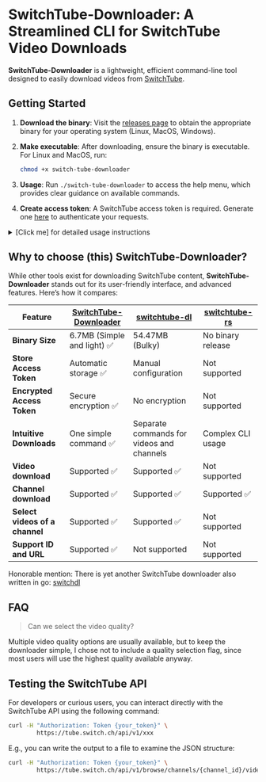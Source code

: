 # SwitchTube-Downloader: A Streamlined CLI for SwitchTube Video Downloads

**SwitchTube-Downloader** is a lightweight, efficient command-line tool designed
to easily download videos from [SwitchTube](https://tube.switch.ch/).

## Getting Started

1. **Download the binary**: Visit the [releases page](https://github.com/domi413/SwitchTube-Downloader/releases)
   to obtain the appropriate binary for your operating system (Linux, MacOS,
   Windows).

2. **Make executable**: After downloading, ensure the binary is executable. For
   Linux and MacOS, run:

   ```bash
   chmod +x switch-tube-downloader
   ```

3. **Usage**: Run `./switch-tube-downloader` to access the help menu,
   which provides clear guidance on available commands.

4. **Create access token**: A SwitchTube access token is required. Generate
   one [here](https://tube.switch.ch/access_tokens) to authenticate your
   requests.

<details>
  <summary>[Click me] for detailed usage instructions</summary>

Running the SwitchTube Downloader without arguments displays available commands:

<pre><code>
./switch-tube-downloader
A CLI downloader for SwitchTube videos

Usage:
  SwitchTube-Downloader [command]

Available Commands:
  download    Download a video or channel
  help        Help about any command
  token       Manage the SwitchTube access token
  version     Print the version number of the SwitchTube downloader

Flags:
  -h, --help   help for SwitchTube-Downloader

Use "SwitchTube-Downloader [command] --help" for more information about a command.
</code></pre>

## Downloading a video or a channel

To download a video or channel, use the `download` command with either the
video/channel ID or its full URL:

<pre><code>./switch-tube-downloader download {id or url}</code></pre>

For example, for the URL `https://tube.switch.ch/channels/dh0sX6Fj1I`, the ID is
`dh0sX6Fj1I`. You can use either:

- **URL**: More convenient, directly copied from the browser:
  <pre><code>./switch-tube-downloader download https://tube.switch.ch/channels/dh0sX6Fj1I</code></pre>

- **ID**: Shorter, but requires extracting the ID:
  <pre><code>./switch-tube-downloader download dh0sX6Fj1I</code></pre>

To view detailed help for the `download` command:

<pre><code>
./switch-tube-downloader download --help
Download a video or channel. Automatically detects if input is a video or channel.
You can also pass the whole URL instead of the ID for convenience.

Usage:
SwitchTube-Downloader download <id|url> [flags]

Flags:
  -a, --all             Download the whole content of a channel
  -e, --episode         Prefixes the video with episode-number e.g. 01_OR_Mapping.mp4
  -f, --force           Force overwrite if file already exist
  -h, --help            help for download
  -o, --output string   Output directory for downloaded files
  -s, --skip            Skip video if it already exists
</code></pre>

### Using Flags

You can add optional flags to customize the download. For example:

- Single flag:
  <pre><code>./switch-tube-downloader download dh0sX6Fj1I -f</code></pre>

- Multiple flags combined:
  <pre><code>./switch-tube-downloader download dh0sX6Fj1I -a -f -e</code></pre>

### Available Flags

- `-a`, `--all`: Download all videos from a channel. This means that if you
  provide a channel ID, it will download all videos in that channel. You can
  also add this flag to a video ID, but with no effect.

- `-e`, `--episode`: Prefixes the video filename with the episode number, e.g.,
  `01_OR_Mapping.mp4`. This is useful for channels with multiple videos. So you
  keep track of the order of the videos.

- `-f`, `--force`: Forces the download to overwrite existing files. Use this
  flag with caution, as it will replace any existing files without confirmation.
  Force has also precedence over the `--skip` flag, meaning that if you use both
  flags, the file will be overwritten.

- `-h`, `--help`: Displays help information for the `download` command. Running
  a command without a flag, e.g. `./switch-tube-downloader download` will
  automatically trigger the help menu.

- `-o`, `--output`: Specifies the output directory for downloaded files. Per
  default the current working directory is used (cwd). If you want to change the
  output directory you can pass the path like this:
  - Absolute path: `./switch-tube-downloader download dh0sX6Fj1I -o /path/to/dir`
  - Relative path:
    - Current dir:
      - `./switch-tube-downloader download dh0sX6Fj1I -o path/to/dir`
      - `./switch-tube-downloader download dh0sX6Fj1I -o ./path/to/dir`
    - Parent dir: `./switch-tube-downloader download dh0sX6Fj1I -o ../path/to/dir`

- `-s`, `--skip`: Skips the download if the video already exists in the output
  directory. This is useful to avoid re-downloading videos.

## Managing access token

The `token` command manages the SwitchTube access token stored in the system
keyring:

<pre><code>
./switch-tube-downloader token
Manage the SwitchTube access token stored in the system keyring

Usage:
  SwitchTube-Downloader token [flags]
  SwitchTube-Downloader token [command]

Available Commands:
  delete      Delete access token from the keyring
  get         Get the current access token
  set         Set a new access token

Flags:
  -h, --help   help for token

Use "SwitchTube-Downloader token [command] --help" for more information about a command.
</code></pre>

**Note**: The `delete` subcommand removes the token without a confirmation
prompt, so use it carefully.

</details>

## Why to choose (this) SwitchTube-Downloader?

While other tools exist for downloading SwitchTube content,
**SwitchTube-Downloader** stands out for its user-friendly interface, and
advanced features. Here’s how it compares:

| Feature                        | [SwitchTube-Downloader](https://github.com/domi413/SwitchTube-Downloader) | [switchtube-dl](https://github.com/panmona/switchtube-dl) | [switchtube-rs](https://github.com/jeremystucki/switchtube-rs) |
| ------------------------------ | ------------------------------------------------------------------------- | --------------------------------------------------------- | -------------------------------------------------------------- |
| **Binary Size**                | 6.7MB (Simple and light) ✅                                               | 54.47MB (Bulky)                                           | No binary release                                              |
| **Store Access Token**         | Automatic storage ✅                                                      | Manual configuration                                      | Not supported                                                  |
| **Encrypted Access Token**     | Secure encryption ✅                                                      | No encryption                                             | Not supported                                                  |
| **Intuitive Downloads**        | One simple command ✅                                                     | Separate commands for videos and channels                 | Complex CLI usage                                              |
| **Video download**             | Supported ✅                                                              | Supported ✅                                              | Not supported                                                  |
| **Channel download**           | Supported ✅                                                              | Supported ✅                                              | Supported ✅                                                   |
| **Select videos of a channel** | Supported ✅                                                              | Supported ✅                                              | Not supported                                                  |
| **Support ID and URL**         | Supported ✅                                                              | Not supported                                             | Not supported                                                  |

Honorable mention: There is yet another SwitchTube downloader also written in
go: [switchdl](https://github.com/Erl-koenig/switchdl)

## FAQ

> Can we select the video quality?

Multiple video quality options are usually available, but to keep the downloader
simple, I chose not to include a quality selection flag, since most users will
use the highest quality available anyway.

## Testing the SwitchTube API

For developers or curious users, you can interact directly with the SwitchTube
API using the following command:

```bash
curl -H "Authorization: Token {your_token}" \
        https://tube.switch.ch/api/v1/xxx
```

E.g., you can write the output to a file to examine the JSON structure:

```bash
curl -H "Authorization: Token {your_token}" \
        https://tube.switch.ch/api/v1/browse/channels/{channel_id}/videos | tee tmp.json
```
